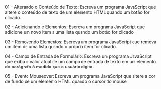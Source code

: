 01 - Alterando o Conteúdo de Texto: Escreva um programa JavaScript que altere o conteúdo de texto de um elemento HTML quando um botão for clicado.

02 - Adicionando e Elementos: Escreva um programa JavaScript que adicione um novo item a uma lista quando um botão for clicado.

03 - Removendo Elementos: Escreva um programa JavaScript que remova um item de uma lista quando o próprio item for clicado.

04 - Campo de Entrada de Formulário: Escreva um programa JavaScript que exiba o valor atual de um campo de entrada de texto em um elemento de parágrafo à medida que o usuário digita.

05 - Evento Mouseover: Escreva um programa JavaScript que altere a cor de fundo de um elemento HTML quando o cursor do mouse
